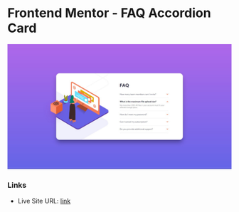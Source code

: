 # Frontend Mentor - FAQ Accordion Card

![Header/intro section for the Huddle landing page with curved sections](./images/desktop-preview.png)

### Links

- Live Site URL: [link](https://faqaccordion-card.netlify.app/)
